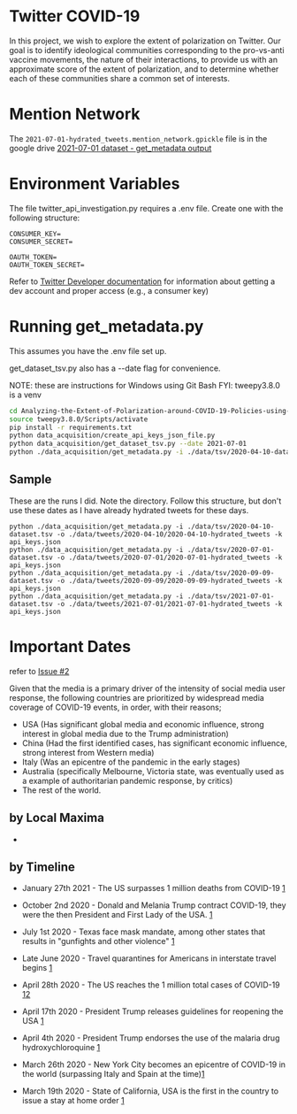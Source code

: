 # Twitter COVID-19
In this project, we wish to explore the extent of polarization on Twitter. Our goal is to identify ideological communities corresponding to the pro-vs-anti vaccine movements, the nature of their interactions, to provide us with an approximate score of the extent of polarization, and to determine whether each of these communities share a common set of interests.

# Mention Network
The ```2021-07-01-hydrated_tweets.mention_network.gpickle``` file is in the google drive [2021-07-01 dataset - get_metadata output](https://drive.google.com/drive/u/0/folders/1xcFGbn6iHpBmGZ6CCSHjKHF_m5iZRgAZ)

# Environment Variables
The file twitter_api_investigation.py requires a .env file. Create one with the following structure:
```
CONSUMER_KEY=
CONSUMER_SECRET=

OAUTH_TOKEN=
OAUTH_TOKEN_SECRET=
```
Refer to [Twitter Developer documentation](https://developer.twitter.com/en/docs/apps/overview) for information about getting a dev account and proper access (e.g., a consumer key)

# Running get_metadata.py
This assumes you have the .env file set up.

get_dataset_tsv.py also has a --date flag for convenience.

NOTE: these are instructions for Windows using Git Bash
FYI: tweepy3.8.0 is a venv
``` bash
cd Analyzing-the-Extent-of-Polarization-around-COVID-19-Policies-using-Social-Media/
source tweepy3.8.0/Scripts/activate
pip install -r requirements.txt
python data_acquisition/create_api_keys_json_file.py
python data_acquisition/get_dataset_tsv.py --date 2021-07-01
python ./data_acquisition/get_metadata.py -i ./data/tsv/2020-04-10-dataset.tsv -o ./data/tweets/2020-04-10/2020-04-10-hydrated_tweets -k api_keys.json
```
## Sample
These are the runs I did. Note the directory. Follow this structure, but don't use these dates as I have already hydrated tweets for these days.
```
python ./data_acquisition/get_metadata.py -i ./data/tsv/2020-04-10-dataset.tsv -o ./data/tweets/2020-04-10/2020-04-10-hydrated_tweets -k api_keys.json
python ./data_acquisition/get_metadata.py -i ./data/tsv/2020-07-01-dataset.tsv -o ./data/tweets/2020-07-01/2020-07-01-hydrated_tweets -k api_keys.json
python ./data_acquisition/get_metadata.py -i ./data/tsv/2020-09-09-dataset.tsv -o ./data/tweets/2020-09-09/2020-09-09-hydrated_tweets -k api_keys.json
python ./data_acquisition/get_metadata.py -i ./data/tsv/2021-07-01-dataset.tsv -o ./data/tweets/2021-07-01/2021-07-01-hydrated_tweets -k api_keys.json
```
# Important Dates
refer to [Issue #2](https://github.com/cagri32/Analyzing-the-Extent-of-Polarization-around-COVID-19-Policies-using-Social-Media/issues/2#issuecomment-970665240)

Given that the media is a primary driver of the intensity of social media user response, the following countries are prioritized by widespread media coverage of COVID-19 events, in order, with their reasons;

- USA (Has significant global media and economic influence, strong interest in global media due to the Trump administration)
- China (Had the first identified cases, has significant economic influence, strong interest from Western media)
- Italy (Was an epicentre of the pandemic in the early stages)
- Australia (specifically Melbourne, Victoria state, was eventually used as a example of authoritarian pandemic response, by critics)
- The rest of the world.

## by Local Maxima
*

## by Timeline

* January 27th 2021 - The US surpasses 1 million deaths from COVID-19 [1](https://www.paho.org/en/news/27-1-2021-americas-surpasses-one-million-deaths-covid-19)

* October 2nd 2020 - Donald and Melania Trump contract COVID-19, they were the then President and First Lady of the USA. [1](https://blog.cheapism.com/how-we-got-coronavirus/#slide=36)

* July 1st 2020 - Texas face mask mandate, among other states that results in "gunfights and other violence" [1](https://blog.cheapism.com/how-we-got-coronavirus/#slide=24)

* Late June 2020 - Travel quarantines for Americans in interstate travel begins [1](https://blog.cheapism.com/how-we-got-coronavirus/#slide=32)

* April 28th 2020 - The US reaches the 1 million total cases of COVID-19 [1](https://blog.cheapism.com/how-we-got-coronavirus/#slide=29)[2](https://www.npr.org/sections/coronavirus-live-updates/2020/04/28/846741935/u-s-surpasses-1-million-coronavirus-cases)

* April 17th 2020 - President Trump releases guidelines for reopening the USA [1](https://blog.cheapism.com/how-we-got-coronavirus/#slide=29)

* April 4th 2020 - President Trump endorses the use of the malaria drug hydroxychloroquine [1](https://blog.cheapism.com/how-we-got-coronavirus/#slide=28)

* March 26th 2020 - New York City becomes an epicentre of COVID-19 in the world (surpassing Italy and Spain at the time)[1](https://blog.cheapism.com/how-we-got-coronavirus/#slide=27)

* March 19th 2020 - State of California, USA is the first in the country to issue a stay at home order [1](https://www.gov.ca.gov/2020/03/19/governor-gavin-newsom-issues-stay-at-home-order/)